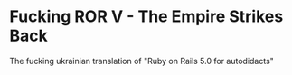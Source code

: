 # Fucking ROR V - The Empire Strikes Back
The fucking ukrainian translation of "Ruby on Rails 5.0 for autodidacts"
